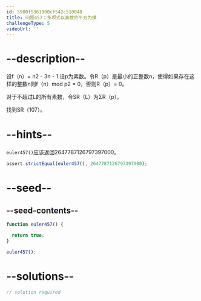 ```yaml
---
id: 5900f5361000cf542c510048
title: 问题457：多项式以素数的平方为模
challengeType: 5
videoUrl: ''
---
```


# --description--

设f（n）= n2 - 3n - 1.设p为素数。令R（p）是最小的正整数n，使得如果存在这样的整数n则f（n）mod p2 = 0，否则R（p）= 0。

对于不超过L的所有素数，令SR（L）为ΣR（p）。

找到SR（107）。

# --hints--

`euler457()`应该返回2647787126797397000。

```js
assert.strictEqual(euler457(), 2647787126797397000);
```

# --seed--

## --seed-contents--

```js
function euler457() {

  return true;
}

euler457();
```

# --solutions--

```js
// solution required
```
